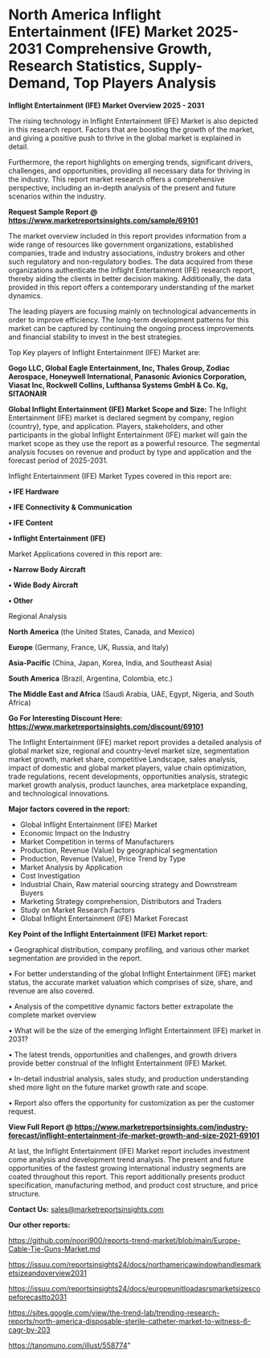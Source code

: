 # North America Inflight Entertainment (IFE) Market 2025-2031 Comprehensive Growth, Research Statistics, Supply-Demand,  Top Players Analysis

<Strong> Inflight Entertainment (IFE) Market Overview 2025 - 2031</strong>

The rising technology in Inflight Entertainment (IFE) Market is also depicted in this research report. Factors that are boosting the growth of the market, and giving a positive push to thrive in the global market is explained in detail.

Furthermore, the report highlights on emerging trends, significant drivers, challenges, and opportunities, providing all necessary data for thriving in the industry. This report market research offers a comprehensive perspective, including an in-depth analysis of the present and future scenarios within the industry.

<strong>Request Sample Report @ <a href=https://www.marketreportsinsights.com/sample/69101>https://www.marketreportsinsights.com/sample/69101</a></strong>

The market overview included in this report provides information from a wide range of resources like government organizations, established companies, trade and industry associations, industry brokers and other such regulatory and non-regulatory bodies. The data acquired from these organizations authenticate the Inflight Entertainment (IFE) research report, thereby aiding the clients in better decision making. Additionally, the data provided in this report offers a contemporary understanding of the market dynamics.

The leading players are focusing mainly on technological advancements in order to improve efficiency. The long-term development patterns for this market can be captured by continuing the ongoing process improvements and financial stability to invest in the best strategies.

Top Key players of Inflight Entertainment (IFE) Market are:

<strong>Gogo LLC, Global Eagle Entertainment, Inc, Thales Group, Zodiac Aerospace, Honeywell International, Panasonic Avionics Corporation, Viasat Inc, Rockwell Collins, Lufthansa Systems GmbH & Co. Kg, SITAONAIR</strong>

<strong><b>Global Inflight Entertainment (IFE) Market Scope and Size:</b></strong>
The Inflight Entertainment (IFE) market is declared segment by company, region (country), type, and application. Players, stakeholders, and other participants in the global Inflight Entertainment (IFE) market will gain the market scope as they use the report as a powerful resource. The segmental analysis focuses on revenue and product by type and application and the forecast period of 2025-2031.

Inflight Entertainment (IFE) Market Types covered in this report are:

<strong>• IFE Hardware

• IFE Connectivity & Communication

• IFE Content

• Inflight Entertainment (IFE)</strong>

Market Applications covered in this report are:

<strong>• Narrow Body Aircraft

• Wide Body Aircraft

• Other</strong> 

Regional Analysis

<strong>North America</strong> (the United States, Canada, and Mexico)

<strong>Europe</strong> (Germany, France, UK, Russia, and Italy)

<strong>Asia-Pacific</strong> (China, Japan, Korea, India, and Southeast Asia)

<strong>South America</strong> (Brazil, Argentina, Colombia, etc.)

<strong>The Middle East and Africa</strong> (Saudi Arabia, UAE, Egypt, Nigeria, and South Africa)

<strong>Go For Interesting Discount Here: <a href=https://www.marketreportsinsights.com/discount/69101>https://www.marketreportsinsights.com/discount/69101</a></strong>

The Inflight Entertainment (IFE) market report provides a detailed analysis of global market size, regional and country-level market size, segmentation market growth, market share, competitive Landscape, sales analysis, impact of domestic and global market players, value chain optimization, trade regulations, recent developments, opportunities analysis, strategic market growth analysis, product launches, area marketplace expanding, and technological innovations.

<strong><b>Major factors covered in the report:</b></strong>
<ul>
  <li>Global Inflight Entertainment (IFE) Market </li>
  <li>Economic Impact on the Industry</li>
  <li>Market Competition in terms of Manufacturers</li>
  <li>Production, Revenue (Value) by geographical segmentation</li>
  <li>Production, Revenue (Value), Price Trend by Type</li>
  <li>Market Analysis by Application</li>
  <li>Cost Investigation</li>
  <li>Industrial Chain, Raw material sourcing strategy and Downstream Buyers</li>
  <li>Marketing Strategy comprehension, Distributors and Traders</li>
  <li>Study on Market Research Factors</li>
  <li>Global Inflight Entertainment (IFE) Market Forecast</li>
</ul>

<strong><b>Key Point of the Inflight Entertainment (IFE) Market report:</b></strong>

• Geographical distribution, company profiling, and various other market segmentation are provided in the report.

• For better understanding of the global Inflight Entertainment (IFE) market status, the accurate market valuation which comprises of size, share, and revenue are also covered.

• Analysis of the competitive dynamic factors better extrapolate the complete market overview

• What will be the size of the emerging Inflight Entertainment (IFE) market in 2031?

• The latest trends, opportunities and challenges, and growth drivers provide better construal of the Inflight Entertainment (IFE) Market.

• In-detail industrial analysis, sales study, and production understanding shed more light on the future market growth rate and scope.

• Report also offers the opportunity for customization as per the customer request.

<strong><b>View Full Report @ <a href=https://www.marketreportsinsights.com/industry-forecast/inflight-entertainment-ife-market-growth-and-size-2021-69101>https://www.marketreportsinsights.com/industry-forecast/inflight-entertainment-ife-market-growth-and-size-2021-69101</a></b></strong>


At last, the Inflight Entertainment (IFE) Market report includes investment come analysis and development trend analysis. The present and future opportunities of the fastest growing international industry segments are coated throughout this report. This report additionally presents product specification, manufacturing method, and product cost structure, and price structure.

<strong>Contact Us:</strong>
sales@marketreportsinsights.com

<strong>Our other reports:</strong>

<a href=https://github.com/noori900/reports-trend-market/blob/main/Europe-Cable-Tie-Guns-Market.md>https://github.com/noori900/reports-trend-market/blob/main/Europe-Cable-Tie-Guns-Market.md</a>

<a href=https://issuu.com/reportsinsights24/docs/northamericawindowhandlesmarketsizeandoverview2031>https://issuu.com/reportsinsights24/docs/northamericawindowhandlesmarketsizeandoverview2031</a>

<a href=https://issuu.com/reportsinsights24/docs/europeunitloadasrsmarketsizescopeforecastto2031>https://issuu.com/reportsinsights24/docs/europeunitloadasrsmarketsizescopeforecastto2031</a>

<a href=https://sites.google.com/view/the-trend-lab/trending-research-reports/north-america-disposable-sterile-catheter-market-to-witness-6-cagr-by-203>https://sites.google.com/view/the-trend-lab/trending-research-reports/north-america-disposable-sterile-catheter-market-to-witness-6-cagr-by-203</a>

<a href=https://tanomuno.com/illust/558774>https://tanomuno.com/illust/558774</a>"
